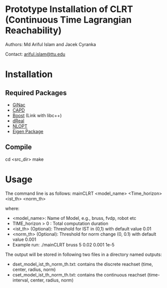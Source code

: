 # Prototype Installation of CLRT (Continuous Time Lagrangian Reachability)
Authors: Md Ariful Islam and Jacek Cyranka

Contact: ariful.islam@ttu.edu

Installation
============

Required Packages
-----------------

 - [GiNac]
 - [CAPD]
 - [Boost] (Link with libc++)
 - [dReal]
 - [NLOPT]
 - [Eigen Package]

[GiNac]: https://ginac.de/
[CAPD]: http://capd.sourceforge.net/capdDynSys/
[Boost]: http://www.boost.org/
[dReal]: http://dreal.cs.cmu.edu
[NLOPT]: https://nlopt.readthedocs.io/
[Eigen Package]: http://eigen.tuxfamily.org


Compile
-------

 cd <src_dir>
 make

Usage
=====

The command line is as follows:
 mainCLRT <model_name> <Time_horizon> <ist_th> <norm_th> <delta>
 
 where:
 
- <model_name>: Name of Model, e.g., bruss, fvdp, robot etc
- TIME_horizon > 0 : Total computation duration
- <ist_th> (Optional): Threshold for IST in (0,1) with default value 0.01
- <norm_th> (Optional): Threshold for norm change (0, 0.1) with default value 0.001
- Example run: ./mainCLRT bruss 5 0.02 0.001 1e-5

The output will be stored in following two files in a directory named outputs:
- dset_model_ist_th_norm_th.txt: contains the discrete reachset (time, center, radius, norm)
- cset_model_ist_th_norm_th.txt: contains the continuous reachset (time-interval, center, radius, norm)
       

